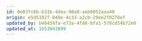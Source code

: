 ```yaml
---
id: 0e03fc6b-b31b-4dea-98a0-aeb6052aaa40
origin: e5d5102f-049e-4c33-a2cb-29ee2f0270ef
updated_by: b40458fa-e73a-4f88-bfa1-570cd54b72e0
updated_at: 1653043899
---
```

